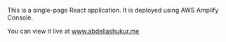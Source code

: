 This is a single-page React application. It is deployed using AWS Amplify Console. 

You can view it live at www.abdellashukur.me 

